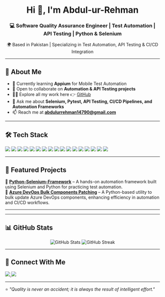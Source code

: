 <!-- Header -->
<h1 align="center">Hi 👋, I'm Abdul-ur-Rehman</h1>
<h3 align="center">💻 Software Quality Assurance Engineer | Test Automation | API Testing | Python & Selenium</h3>
<p align="center">🌍 Based in Pakistan | Specializing in Test Automation, API Testing & CI/CD Integration</p>

---

## 🚀 About Me
- 🌱 Currently learning **Appium** for Mobile Test Automation  
- 👯 Open to collaborate on **Automation & API Testing projects**  
- 👨‍💻 Explore all my work here 👉 [GitHub](https://github.com/Abdul-ur-Rehman)  
- 💬 Ask me about **Selenium, Pytest, API Testing, CI/CD Pipelines, and Automation Frameworks**  
- 📫 Reach me at **abdulurrehman14790@gmail.com**  

---

## 🛠️ Tech Stack
<p align="left">
  <!-- Languages -->
  <img src="https://img.shields.io/badge/Python-3776AB?style=for-the-badge&logo=python&logoColor=white"/> 
  <img src="https://img.shields.io/badge/SQL-025E8C?style=for-the-badge&logo=postgresql&logoColor=white"/> 
  <img src="https://img.shields.io/badge/Bash-121011?style=for-the-badge&logo=gnu-bash&logoColor=white"/> 
  
  <!-- Testing -->
  <img src="https://img.shields.io/badge/Selenium-43B02A?style=for-the-badge&logo=selenium&logoColor=white"/> 
  <img src="https://img.shields.io/badge/Pytest-0A9EDC?style=for-the-badge&logo=pytest&logoColor=white"/> 
  <img src="https://img.shields.io/badge/Postman-FF6C37?style=for-the-badge&logo=postman&logoColor=white"/> 
  <img src="https://img.shields.io/badge/API%20Testing-009688?style=for-the-badge&logo=swagger&logoColor=white"/> 
  <img src="https://img.shields.io/badge/API%20Automation-005571?style=for-the-badge&logo=fastapi&logoColor=white"/> 
 <!-- <img src="https://img.shields.io/badge/Appium-63D7F6?style=for-the-badge&logo=appium&logoColor=white"/>  -->
  
  <!-- Databases -->
  <img src="https://img.shields.io/badge/MySQL-005C84?style=for-the-badge&logo=mysql&logoColor=white"/> 
  <img src="https://img.shields.io/badge/MongoDB-4EA94B?style=for-the-badge&logo=mongodb&logoColor=white"/> 
  <img src="https://img.shields.io/badge/MSSQL-CC2927?style=for-the-badge&logo=microsoftsqlserver&logoColor=white"/> 
  <img src="https://img.shields.io/badge/Oracle-F80000?style=for-the-badge&logo=oracle&logoColor=white"/> 
  
   <!-- Tools -->
  <img src="https://img.shields.io/badge/Git-F05032?style=for-the-badge&logo=git&logoColor=white"/> 
  <img src="https://img.shields.io/badge/GitHub-181717?style=for-the-badge&logo=github&logoColor=white"/> 
  <img src="https://img.shields.io/badge/Jenkins-D24939?style=for-the-badge&logo=jenkins&logoColor=white"/> 
  <img src="https://img.shields.io/badge/Jira-0052CC?style=for-the-badge&logo=jira&logoColor=white"/> 
  <img src="https://img.shields.io/badge/Azure%20DevOps-0078D7?style=for-the-badge&logo=azuredevops&logoColor=white"/> 

</p>

---

## 📂 Featured Projects
🔹 **[Python-Selenium-Framework](https://github.com/Abdul-ur-Rehman/Python-Selenium-Framework)** – A hands-on automation framework built using Selenium and Python for practicing test automation.  
🔹 **[Azure DevOps Bulk Components Patching](https://github.com/Abdul-ur-Rehman/Azure-DevOps-Bulk-Components-Patching)** – A Python-based utility to bulk update Azure DevOps components, enhancing efficiency in automation and CI/CD workflows.  

---


---

## 📊 GitHub Stats
<p align="center">
  <img src="https://github-readme-stats.vercel.app/api?username=Abdul-ur-Rehman&show_icons=true&theme=tokyonight" alt="GitHub Stats"/>
  <img src="https://github-readme-streak-stats.herokuapp.com/?user=Abdul-ur-Rehman&theme=tokyonight" alt="GitHub Streak"/>
</p>

---

## 🤝 Connect With Me
<p align="left">
  <a href="https://www.linkedin.com/in/abdul-rehman-chattha/" target="_blank">
    <img src="https://img.shields.io/badge/LinkedIn-0A66C2?style=for-the-badge&logo=linkedin&logoColor=white"/>
  </a>
  <a href="mailto:abdulurrehman14790@gmail.com">
    <img src="https://img.shields.io/badge/Gmail-D14836?style=for-the-badge&logo=gmail&logoColor=white"/>
  </a>
</p>

---

⭐ *"Quality is never an accident; it is always the result of intelligent effort."*
